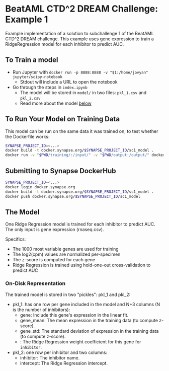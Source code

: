 # BeatAML CTD^2 DREAM Challenge: Example 1

Example implementation of a solution to subchallenge 1 of the BeatAML CTD^2 DREAM challenge. This example uses gene expression to train a RidgeRegression model for each inhibitor to predict AUC.

## To Train a model

- Run Jupyter with `docker run -p 8888:8888 -v "$1:/home/jovyan" jupyter/scipy-notebook`
  - Stdout will include a URL to open the notebook
- Go through the steps in `index.ipynb`
  - The model will be stored in `model/` in two files: `pkl_1.csv` and `pkl_2.csv`
  - Read more about the model [below](#the_model)

## To Run Your Model on Training Data

This model can be run on the same data it was trained on, to test whether the Dockerfile works:

```bash
SYNAPSE_PROJECT_ID=<...>
docker build -t docker.synapse.org/$SYNAPSE_PROJECT_ID/sc1_model .
docker run -v "$PWD/training/:/input/" -v "$PWD/output:/output/" docker.synapse.org/$SYNAPSE_PROJECT_ID/sc1_model 
```

## Submitting to Synapse DockerHub

```bash
SYNAPSE_PROJECT_ID=<...>
docker login docker.synapse.org
docker build -t docker.synapse.org/$SYNAPSE_PROJECT_ID/sc1_model .
docker push docker.synapse.org/$SYNAPSE_PROJECT_ID/sc1_model
```

## The Model

One Ridge Regression model is trained for each inhibitor to predict AUC. The only input is gene expression (rnaseq.csv).

Specifics:

* The 1000 most variable genes are used for training
* The log2(cpm) values are normalized per-specimen
* The z-score is computed for each gene
* Ridge Regression is trained using hold-one-out cross-validation to predict AUC

### On-Disk Representation

The trained model is stored in two "pickles": pkl_1 and pkl_2:

- pkl_1: has one row per gene included in the model and N+3 columns (N is the number of inhibitors):
  - gene: Include this gene's expression in the linear fit.
  - gene_mean: The mean expression in the training data (to compute z-score).
  - gene_std: The standard deviation of expression in the training data (to compute z-score).
  - <inhibitor>: The Ridge Regression weight coefficient for this gene for `inhibitor`.
- pkl_2: one row per inhibitor and two columns:
  - inhibitor: The inhibitor name.
  - intercept: The Ridge Regression intercept.
